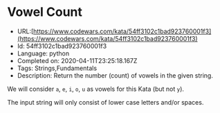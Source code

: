 # Vowel Count

 - URL:[https://www.codewars.com/kata/54ff3102c1bad923760001f3](https://www.codewars.com/kata/54ff3102c1bad923760001f3)
 - Id: 54ff3102c1bad923760001f3
 - Language: python
 - Completed on: 2020-04-11T23:25:18.167Z
 - Tags: Strings,Fundamentals
 - Description:
Return the number (count) of vowels in the given string. 

We will consider `a`, `e`, `i`, `o`, `u` as vowels for this Kata (but not `y`).

The input string will only consist of lower case letters and/or spaces.

